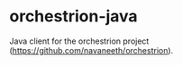 orchestrion-java
==================

Java client for the orchestrion project (https://github.com/navaneeth/orchestrion).
